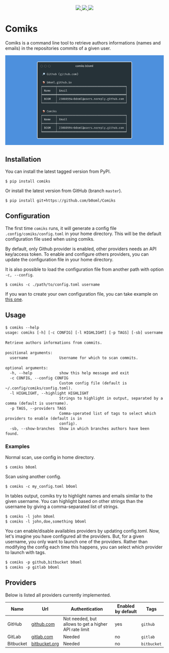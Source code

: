 <p align="center">
    <a href="https://pypi.org/project/comiks/" alt="Latest version">
      <img src="https://img.shields.io/pypi/v/comiks.svg" />
    </a>
    <a href="https://pypi.org/project/comiks/" alt="Python versions">
      <img src="https://img.shields.io/pypi/pyversions/comiks.svg" />
    </a>
    <a href="https://github.com/b0oml/Comiks/actions/workflows/main.yml" alt="Latest build">
      <img src="https://img.shields.io/github/workflow/status/b0oml/comiks/main-workflow" />
    </a>
</p>

# Comiks

Comiks is a command line tool to retrieve authors informations (names and emails) in the repositories commits of a given user.

![Heading illustration](https://raw.githubusercontent.com/b0oml/Comiks/master/doc/heading.png)

## Installation

You can install the latest tagged version from PyPI.

```shell
$ pip install comiks
```

Or install the latest version from GitHub (branch `master`).

```shell
$ pip install git+https://github.com/b0oml/Comiks
```

## Configuration

The first time `comiks` runs, it will generate a config file `.config/comiks/config.toml` in your home directory. This will be the default configuration file used when using comiks.

By default, only Github provider is enabled, other providers needs an API key/access token. To enable and configure others providers, you can update the configuration file in your home directory.

It is also possible to load the configuration file from another path with option `-c, --config`.

```shell
$ comiks -c ./path/to/config.toml username
```

If you wan to create your own configuration file, you can take example on [this one](./comiks/config.toml).

## Usage

```shell
$ comiks --help
usage: comiks [-h] [-c CONFIG] [-l HIGHLIGHT] [-p TAGS] [-sb] username

Retrieve authors informations from commits.

positional arguments:
  username              Username for which to scan commits.

optional arguments:
  -h, --help            show this help message and exit
  -c CONFIG, --config CONFIG
                        Custom config file (default is ~/.config/comiks/config.toml).
  -l HIGHLIGHT, --highlight HIGHLIGHT
                        Strings to highlight in output, separated by a comma (default is username).
  -p TAGS, --providers TAGS
                        Comma-sperated list of tags to select which providers to enable (default is in
                        config).
  -sb, --show-branches  Show in which branches authors have been found.
```

### Examples

Normal scan, use config in home directory.

```shell
$ comiks b0oml
```

Scan using another config.

```shell
$ comiks -c my_config.toml b0oml
```

In tables output, comiks try to highlight names and emails similar to the given username. You can highlight based on other strings than the username by giving a comma-separated list of strings.

```shell
$ comiks -l john b0oml
$ comiks -l john,doe,something b0oml
```

You can enable/disable availables providers by updating config.toml. Now, let's imagine you have configured all the providers. But, for a given username, you only want to launch one of the providers. Rather than modifying the config each time this happens, you can select which provider to launch with tags.

```shell
$ comiks -p github,bitbucket b0oml
$ comiks -p gitlab b0oml
```

## Providers

Below is listed all providers currently implemented.

| Name      | Url                            | Authentication                                        | Enabled by default | Tags        |
| --------- | ------------------------------ | ----------------------------------------------------- | ------------------ | ----------- |
| GitHub    | [github.com](github.com)       | Not needed, but allows to get a higher API rate limit | yes                | `github`    |
| GitLab    | [gitlab.com](gitlab.com)       | Needed                                                | no                 | `gitlab`    |
| Bitbucket | [bitbucket.org](bitbucket.org) | Needed                                                | no                 | `bitbucket` |
